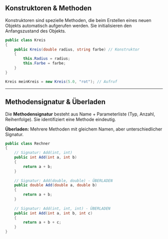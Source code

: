 ## Konstruktoren & Methoden

Konstruktoren sind spezielle Methoden, die beim Erstellen eines neuen Objekts automatisch aufgerufen werden. Sie initialisieren den Anfangszustand des Objekts.

```csharp
public class Kreis
{
    public Kreis(double radius, string farbe) // Konstruktor
    {
        this.Radius = radius;
        this.Farbe = farbe;
    }
}

Kreis meinKreis = new Kreis(5.0, "rot"); // Aufruf
```

---

## Methodensignatur & Überladen

Die **Methodensignatur** besteht aus Name + Parameterliste (Typ, Anzahl, Reihenfolge). Sie identifiziert eine Methode eindeutig.

**Überladen:** Mehrere Methoden mit gleichem Namen, aber unterschiedlicher Signatur.

```csharp
public class Rechner
{
    // Signatur: Add(int, int)
    public int Add(int a, int b)
    {
        return a + b;
    }
    
    // Signatur: Add(double, double) - ÜBERLADEN
    public double Add(double a, double b)
    {
        return a + b;
    }
    
    // Signatur: Add(int, int, int) - ÜBERLADEN
    public int Add(int a, int b, int c)
    {
        return a + b + c;
    }
}
```
